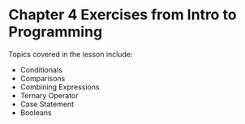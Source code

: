 # Chapter 4 Exercises from Intro to Programming

Topics covered in the lesson include:
* Conditionals
* Comparisons
* Combining Expressions
* Ternary Operator
* Case Statement
* Booleans

